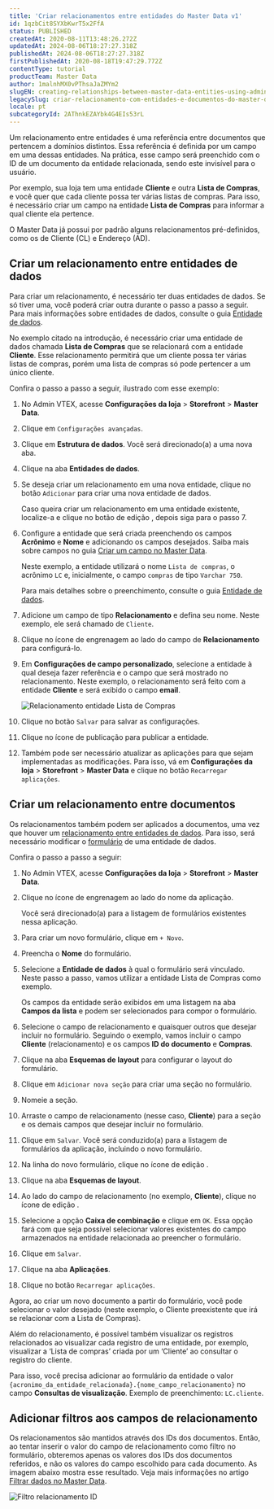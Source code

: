 ```yaml
---
title: 'Criar relacionamentos entre entidades do Master Data v1'
id: 1qzbCit8SYXbKwrT5x2FfA
status: PUBLISHED
createdAt: 2020-08-11T13:48:26.272Z
updatedAt: 2024-08-06T18:27:27.318Z
publishedAt: 2024-08-06T18:27:27.318Z
firstPublishedAt: 2020-08-18T19:47:29.772Z
contentType: tutorial
productTeam: Master Data
author: 1malnhMX0vPThsaJaZMYm2
slugEN: creating-relationships-between-master-data-entities-using-admin
legacySlug: criar-relacionamento-com-entidades-e-documentos-do-master-data-usando-o
locale: pt
subcategoryId: 2AThnkEZAYbk4G4EIs53rL
---
```


Um relacionamento entre entidades é uma referência entre documentos que pertencem a domínios distintos. Essa referência é definida por um campo em uma dessas entidades. Na prática, esse campo será preenchido com o ID de um documento da entidade relacionada, sendo este invisível para o usuário.

Por exemplo, sua loja tem uma entidade **Cliente** e outra **Lista de Compras**, e você quer que cada cliente possa ter várias listas de compras. Para isso, é necessário criar um campo na entidade **Lista de Compras** para informar a qual cliente ela pertence. 

<div class="alert alert-info">
<p>O Master Data já possui por padrão alguns relacionamentos pré-definidos, como os de Cliente (CL) e Endereço (AD).</p>
</div>

## Criar um relacionamento entre entidades de dados

Para criar um relacionamento, é necessário ter duas entidades de dados. Se só tiver uma, você poderá criar outra durante o passo a passo a seguir. Para mais informações sobre entidades de dados, consulte o guia [Entidade de dados](https://help.vtex.com/pt/tutorial/entidade-de-dados--tutorials_1265).

No exemplo citado na introdução, é necessário criar uma entidade de dados chamada **Lista de Compras** que se relacionará com a entidade **Cliente**. Esse relacionamento permitirá que um cliente possa ter várias listas de compras, porém uma lista de compras só pode pertencer a um único cliente.

Confira o passo a passo a seguir, ilustrado com esse exemplo:

1. No Admin VTEX, acesse **Configurações da loja** > **Storefront** > **Master Data**.
2. Clique em `Configurações avançadas`.  
3. Clique em **Estrutura de dados**. Você será direcionado(a) a uma nova aba.
4. Clique na aba **Entidades de dados**.
5. Se deseja criar um relacionamento em uma nova entidade, clique no botão `Adicionar` para criar uma nova entidade de dados.

   Caso queira criar um relacionamento em uma entidade existente, localize-a e clique no botão de edição <i class="fas fa-edit"></i>, depois siga para o passo 7.
6. Configure a entidade que será criada preenchendo os campos **Acrônimo** e **Nome** e adicionando os campos desejados. Saiba mais sobre campos no guia [Criar um campo no Master Data](https://help.vtex.com/pt/tutorial/como-crio-um-campo-no-master-data--frequentlyAskedQuestions_1829).

   Neste exemplo, a entidade utilizará o nome `Lista de compras`, o acrônimo `LC` e, inicialmente, o campo `compras` de tipo `Varchar 750`.

   Para mais detalhes sobre o preenchimento, consulte o guia [Entidade de dados](https://help.vtex.com/pt/tutorial/entidade-de-dados--tutorials_1265). 
7. Adicione um campo de tipo **Relacionamento** e defina seu nome. Neste exemplo, ele será chamado de `Cliente`.
8. Clique no ícone de engrenagem <i class="fas fa-cog"></i> ao lado do campo de **Relacionamento** para configurá-lo.
9. Em **Configurações de campo personalizado**, selecione a entidade à qual deseja fazer referência e o campo que será mostrado no relacionamento. Neste exemplo, o relacionamento será feito com a entidade **Cliente** e será exibido o campo **email**.

   ![Relacionamento entidade Lista de Compras](//images.ctfassets.net/alneenqid6w5/3YjtdLHluQz9ve11TkmylY/41cb881fc6bfe93744e4a68cca8ea43a/Lista_Compras_Relacionamento.png)

10. Clique no botão `Salvar` para salvar as configurações.
11. Clique no ícone de publicação <i class="fas fa-save"></i> para publicar a entidade.
12. Também pode ser necessário atualizar as aplicações para que sejam implementadas as modificações. Para isso, vá em **Configurações da loja** > **Storefront** > **Master Data** e clique no botão `Recarregar aplicações`.

## Criar um relacionamento entre documentos

Os relacionamentos também podem ser aplicados a documentos, uma vez que houver um [relacionamento entre entidades de dados](#criar-um-relacionamento-entre-entidades-de-dados). Para isso, será necessário modificar o [formulário](https://help.vtex.com/pt/tutorial/criando-formulario-no-master-data--tutorials_1047) de uma entidade de dados.

Confira o passo a passo a seguir:

1. No Admin VTEX, acesse **Configurações da loja** > **Storefront** > **Master Data**.
2. Clique no ícone de engrenagem <i class="fas fa-cog"></i> ao lado do nome da aplicação.

   Você será direcionado(a) para a listagem de formulários existentes nessa aplicação.

3. Para criar um novo formulário, clique em `+ Novo`.
4. Preencha o **Nome** do formulário.
5. Selecione a **Entidade de dados** à qual o formulário será vinculado. Neste passo a passo, vamos utilizar a entidade Lista de Compras como exemplo.

   Os campos da entidade serão exibidos em uma listagem na aba **Campos da lista** e podem ser selecionados para compor o formulário.
6. Selecione o campo de relacionamento e quaisquer outros que desejar incluir no formulário. Seguindo o exemplo, vamos incluir o campo **Cliente** (relacionamento) e os campos **ID do documento** e **Compras**.
7. Clique na aba **Esquemas de layout** para configurar o layout do formulário.
8. Clique em `Adicionar nova seção` para criar uma seção no formulário.
9. Nomeie a seção.
10. Arraste o campo de relacionamento (nesse caso, **Cliente**) para a seção e os demais campos que desejar incluir no formulário.
11. Clique em `Salvar`. Você será conduzido(a) para a listagem de formulários da aplicação, incluindo o novo formulário.
12. Na linha do novo formulário, clique no ícone de edição <i class="fas fa-edit"></i>.
13. Clique na aba **Esquemas de layout**.
14. Ao lado do campo de relacionamento (no exemplo, **Cliente**), clique no ícone de edição <i class="fas fa-edit"></i>.
15. Selecione a opção **Caixa de combinação** e clique em `OK`. Essa opção fará com que seja possível selecionar valores existentes do campo armazenados na entidade relacionada ao preencher o formulário.
16. Clique em `Salvar`.
17. Clique na aba **Aplicações**.
18. Clique no botão `Recarregar aplicações`.

Agora, ao criar um novo documento a partir do formulário, você pode selecionar o valor desejado (neste exemplo, o Cliente preexistente que irá se relacionar com a Lista de Compras).

Além do relacionamento, é possível também visualizar os registros relacionados ao visualizar cada registro de uma entidade, por exemplo, visualizar a ‘Lista de compras’ criada por um ‘Cliente’ ao consultar o registro do cliente.

Para isso, você precisa adicionar ao formulário da entidade o valor `{acronimo_da_entidade_relacionada}.{nome_campo_relacionamento}` no campo **Consultas de visualização**. Exemplo de preenchimento: `LC.cliente`.

## Adicionar filtros aos campos de relacionamento

Os relacionamentos são mantidos através dos IDs dos documentos. Então, ao tentar inserir o valor do campo de relacionamento como filtro no formulário, obteremos apenas os valores dos IDs dos documentos referidos, e não os valores do campo escolhido para cada documento. As imagem abaixo mostra esse resultado. Veja mais informações no artigo [Filtrar dados no Master Data](https://help.vtex.com/pt/tutorial/filtrando-dados-no-master-data--tutorials_778).

![Filtro relacionamento ID](//images.ctfassets.net/alneenqid6w5/4O1qpGWOrnnM3Zzmyqzymu/a9e179027658143481e6a6f3444e24cd/Filtro_relacionamento_ID.png)

